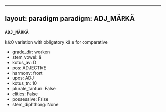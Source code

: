 
---
layout: paradigm
paradigm: ADJ_MÄRKÄ
---
### ` ADJ_MÄRKÄ `

kä:0 variation with obligatory kä:e for comparative
* grade_dir: weaken
* stem_vowel: ä
* kotus_av: D
* pos: ADJECTIVE
* harmony: front
* upos: ADJ
* kotus_tn: 10
* plurale_tantum: False
* clitics: False
* possessive: False
* stem_diphthong: None
